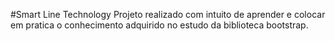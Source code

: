 #Smart Line Technology
Projeto realizado com intuito de aprender e colocar em pratica o conhecimento adquirido no estudo da biblioteca bootstrap.
